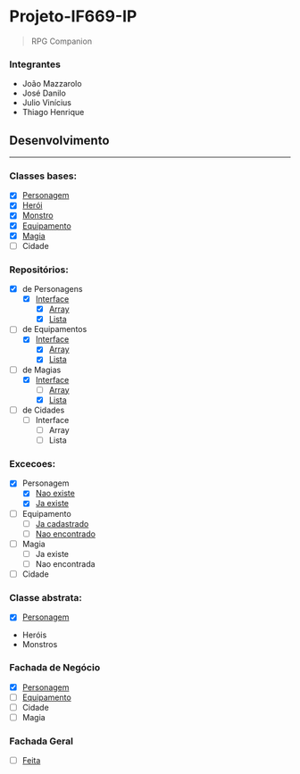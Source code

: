 # Projeto-IF669-IP

> RPG Companion

### Integrantes
- João Mazzarolo
- José Danilo
- Julio Vinícius
- Thiago Henrique

## Desenvolvimento

-------------

### Classes bases:
- [x] [Personagem](./src/ClassesBasicas/Personagem.java)
- [x] [Herói](./src/ClassesBasicas/Heroi.java)
- [x] [Monstro](./src/ClassesBasicas/Monstro.java)
- [x] [Equipamento](./src/ClassesBasicas/Equipamento.java)
- [x] [Magia](./src/ClassesBasicas/Magia.java)
- [ ] Cidade

### Repositórios:
 - [x] de Personagens
    - [x] [Interface](./src/Repositorios/RepositorioPersonagem.java)
        - [x] [Array](./src/Repositorios/RepositorioPersonagemArray.java)
        - [x] [Lista](./src/Repositorios/RepositorioPersonagemLista.java)
 - [ ] de Equipamentos
    - [x] [Interface](./src/Repositorios/RepositorioEquipamento.java)
        - [x] [Array](./src/Repositorios/RepositorioEquipamentoArray.java)
        - [x] [Lista](./src/Repositorios/RepositorioEquipamentoLista.java)
 - [ ] de Magias
    - [x] [Interface](./src/Repositorios/RepositorioMagia.java)
        - [ ] [Array](./src/Repositorios/RepositorioMagiaArray.java)
        - [x] [Lista](./src/Repositorios/RepositorioMagiaLista.java)
 - [ ] de Cidades
    - [ ] Interface
        - [ ] Array
        - [ ] Lista

### Excecoes:
- [x] Personagem
    - [x] [Nao existe](./src/Excecoes/PersonagemJaExisteException.java)
    - [x] [Ja existe](./src/Excecoes/PersonagemNaoExisteException.java)
- [ ] Equipamento
    - [ ] [Ja cadastrado](./src/Excecoes/EquipamentoJaCadastradoException.java)
    - [ ] [Nao encontrado](./src/Excecoes/EquipamentoNaoEncontradoException.java)
- [ ] Magia
    - [ ] Ja existe
    - [ ] Nao encontrada
- [ ] Cidade

### Classe abstrata:
- [x] [Personagem](./src/ClassesBasicas/Personagem.java)
 - Heróis
 - Monstros

### Fachada de Negócio
- [x] [Personagem](./src/FachadasNegocio/FachadaPersonagem.java)
- [ ] [Equipamento](./src/FachadasNegocio/FachadaEquipamento.java)
- [ ] Cidade
- [ ] Magia

### Fachada Geral
- [ ] [Feita](./src/FachadaGeral/FachadaGeral.java)
